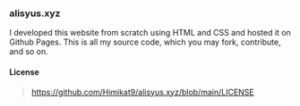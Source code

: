 ### alisyus.xyz
I developed this website from scratch using HTML and CSS and hosted it on Github Pages. This is all my source code, which you may fork, contribute, and so on.

#### License

> https://github.com/Himikat9/alisyus.xyz/blob/main/LICENSE

